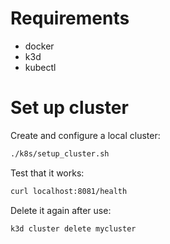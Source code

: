 # Requirements

- docker
- k3d
- kubectl

# Set up cluster

Create and configure a local cluster:

```bash
./k8s/setup_cluster.sh
```

Test that it works:

```bash
curl localhost:8081/health
```

Delete it again after use:

```bash
k3d cluster delete mycluster
```
